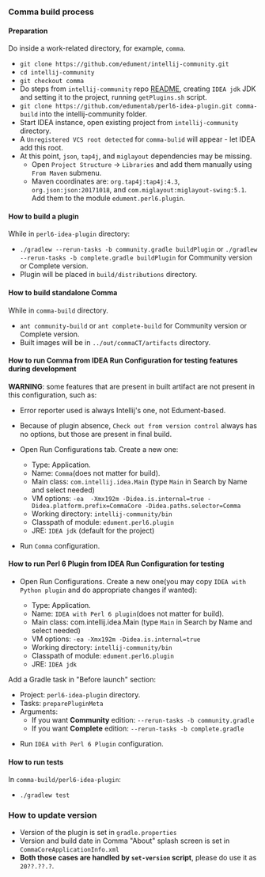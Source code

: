 ### Comma build process

#### Preparation

Do inside a work-related directory, for example, `comma`.
* `git clone https://github.com/edument/intellij-community.git`
* `cd intellij-community`
* `git checkout comma`
* Do steps from `intellij-community` repo [README](https://github.com/JetBrains/intellij-community/#opening-the-intellij-source-code-for-build), creating `IDEA jdk` JDK and setting it to the project, running `getPlugins.sh` script.
* `git clone https://github.com/edumentab/perl6-idea-plugin.git comma-build` into the intellij-community folder.
* Start IDEA instance, open existing project from `intellij-community` directory.
* A `Unregistered VCS root detected` for `comma-bulid` will appear - let IDEA add this root.
* At this point, `json`, `tap4j`, and `miglayout` dependencies may be missing.
  * Open `Project Structure` -> `Libraries` and add them manually using `From Maven` submenu.
  * Maven coordinates are: `org.tap4j:tap4j:4.3`, `org.json:json:20171018`, and `com.miglayout:miglayout-swing:5.1`. Add them to the module `edument.perl6.plugin`.

#### How to build a plugin

While in `perl6-idea-plugin` directory:
* `./gradlew --rerun-tasks -b community.gradle buildPlugin` or `./gradlew --rerun-tasks -b complete.gradle buildPlugin` for Community version or Complete version.
* Plugin will be placed in `build/distributions` directory.

#### How to build standalone Comma

While in `comma-build` directory.
* `ant community-build` or `ant complete-build` for Community version or Complete version.
* Built images will be in `../out/commaCT/artifacts` directory.

#### How to run Comma from IDEA Run Configuration for testing features during development

**WARNING**: some features that are present in built artifact are not present in this configuration, such as:

* Error reporter used is always Intellij's one, not Edument-based. 
* Because of plugin absence, `Check out from version control` always has no options, but those are present in final build.

* Open Run Configurations tab. Create a new one:
  - Type: Application.
  - Name: `Comma`(does not matter for build).
  - Main class: `com.intellij.idea.Main` (type `Main` in Search by Name and select needed)
  - VM options: `-ea  -Xmx192m -Didea.is.internal=true -Didea.platform.prefix=CommaCore -Didea.paths.selector=Comma`
  - Working directory: `intellij-community/bin`
  - Classpath of module: `edument.perl6.plugin`
  - JRE: `IDEA jdk` (default for the project)

* Run `Comma` configuration.

#### How to run Perl 6 Plugin from IDEA Run Configuration for testing

* Open Run Configurations. Create a new one(you may copy `IDEA with Python plugin` and do appropriate changes if wanted):

  - Type: Application.
  - Name: `IDEA with Perl 6 plugin`(does not matter for build).
  - Main class: com.intellij.idea.Main (type `Main` in Search by Name and select needed)
  - VM options: `-ea -Xmx192m -Didea.is.internal=true`
  - Working directory: `intellij-community/bin`
  - Classpath of module: `edument.perl6.plugin`
  - JRE: `IDEA jdk`

Add a Gradle task in "Before launch" section:

  - Project: `perl6-idea-plugin` directory.
  - Tasks: `preparePluginMeta`
  - Arguments:
    - If you want **Community** edition: `--rerun-tasks -b community.gradle`
    - If you want **Complete** edition: `--rerun-tasks -b complete.gradle`

* Run `IDEA with Perl 6 Plugin` configuration.

#### How to run tests

In `comma-build/perl6-idea-plugin`:
* `./gradlew test`

### How to update version

-  Version of the plugin is set in `gradle.properties`
- Version and build date in Comma "About" splash screen is set in `CommaCoreApplicationInfo.xml`
- **Both those cases are handled by `set-version` script**, please do use it as `20??.??.?`.
